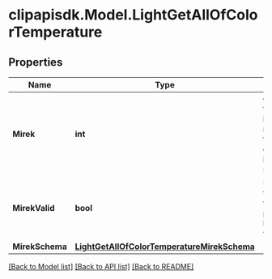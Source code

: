 # clipapisdk.Model.LightGetAllOfColorTemperature

## Properties

Name | Type | Description | Notes
------------ | ------------- | ------------- | -------------
**Mirek** | **int** | color temperature in mirek or null when the light color is not in the ct spectrum | [optional] 
**MirekValid** | **bool** | Indication whether the value presented in mirek is valid | [optional] 
**MirekSchema** | [**LightGetAllOfColorTemperatureMirekSchema**](LightGetAllOfColorTemperatureMirekSchema.md) |  | [optional] 

[[Back to Model list]](../README.md#documentation-for-models) [[Back to API list]](../README.md#documentation-for-api-endpoints) [[Back to README]](../README.md)

